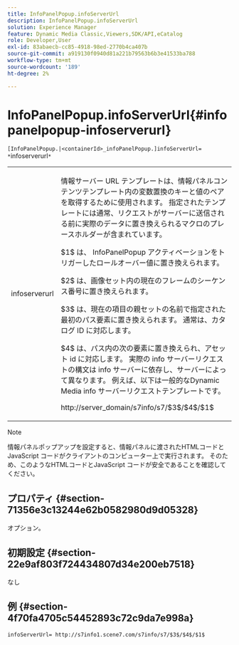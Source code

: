```yaml
---
title: InfoPanelPopup.infoServerUrl
description: InfoPanelPopup.infoServerUrl
solution: Experience Manager
feature: Dynamic Media Classic,Viewers,SDK/API,eCatalog
role: Developer,User
exl-id: 83abaecb-cc85-4918-98ed-2770b4ca407b
source-git-commit: a919130f0940d81a221b79563b6b3e41533ba788
workflow-type: tm+mt
source-wordcount: '189'
ht-degree: 2%

---
```


# InfoPanelPopup.infoServerUrl{#infopanelpopup-infoserverurl}

`[InfoPanelPopup.|<containerId>_infoPanelPopup.]infoServerUrl= *`infoserverurl`*`

<table id="table_9A6258D9B0DA4A29AA8A6C9BBCFE3662"> 
 <tbody> 
  <tr> 
   <td> <p> <span class="codeph"><span class="varname"> infoserverurl</span></span> </p> </td> 
   <td> <p>情報サーバー URL テンプレートは、情報パネルコンテンツテンプレート内の変数置換のキーと値のペアを取得するために使用されます。 指定されたテンプレートには通常、リクエストがサーバーに送信される前に実際のデータに置き換えられるマクロのプレースホルダーが含まれています。 </p> <p><span class="codeph"> $1$</span> は、<span class="codeph"> InfoPanelPopup</span> アクティベーションをトリガーしたロールオーバー値に置き換えられます。 </p> <p><span class="codeph"> $2$</span> は、画像セット内の現在のフレームのシーケンス番号に置き換えられます。 </p> <p><span class="codeph"> $3$</span> は、現在の項目の親セットの名前で指定された最初のパス要素に置き換えられます。 通常は、カタログ ID に対応します。 </p> <p><span class="codeph"> $4$</span> は、パス内の次の要素に置き換えられ、アセット id に対応します。 実際の info サーバーリクエストの構文は info サーバーに依存し、サーバーによって異なります。 例えば、以下は一般的なDynamic Media info サーバーリクエストテンプレートです。 </p> <p><span class="codeph"> http://server_domain/s7info/s7/$3$/$4$/$1$</span> </p> </td> 
  </tr> 
 </tbody> 
</table>

>[!NOTE]
>
>情報パネルポップアップを設定すると、情報パネルに渡されたHTMLコードとJavaScript コードがクライアントのコンピューター上で実行されます。 そのため、このようなHTMLコードとJavaScript コードが安全であることを確認してください。

## プロパティ {#section-71356e3c13244e62b0582980d9d05328}

オプション。

## 初期設定 {#section-22e9af803f724434807d34e200eb7518}

なし

## 例 {#section-4f70fa4705c54452893c72c9da7e998a}

`infoServerUrl= http://s7info1.scene7.com/s7info/s7/$3$/$4$/$1$`
